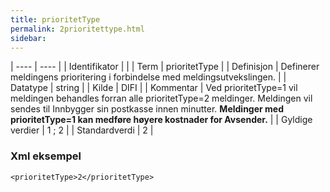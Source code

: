 ```yaml
---
title: prioritetType
permalink: 2prioritettype.html
sidebar:
---
```


| ---- | ---- |
| Identifikator |  |
| Term | prioritetType |
| Definisjon | Definerer meldingens prioritering i forbindelse med meldingsutvekslingen. |
| Datatype | string |
| Kilde | DIFI |
| Kommentar | Ved prioritetType=1 vil meldingen behandles forran alle prioritetType=2 meldinger. Meldingen vil sendes til Innbygger sin postkasse innen minutter. **Meldinger med prioritetType=1 kan medføre høyere kostnader for Avsender.** | 
| Gyldige verdier | 1 ; 2 |
| Standardverdi | 2 |

### Xml eksempel

```
<prioritetType>2</prioritetType>
```


